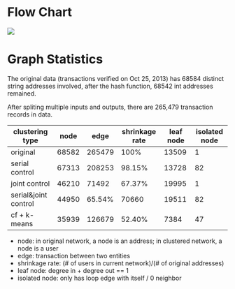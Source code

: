 # Flow Chart
<img src="https://github.com/pw2393/project_csds/blob/master/analytics/files_usage.jpeg">


# Graph Statistics

The original data (transactions verified on Oct 25, 2013) has 68584 distinct string addresses involved, after the hash function, 68542 int addresses remained.

After spliting multiple inputs and outputs, there are 265,479 transaction records in data.


clustering type | node | edge | shrinkage rate | leaf node | isolated node |
----------------|---------------|-----------|-----------|------------|----------------|
original | 68582 | 265479 | 100% | 13509 | 1 |
serial control | 67313 | 208253 | 98.15% | 13728 | 82 |
joint control | 46210 | 71492 | 67.37% | 19995 | 1 |
serial&joint control | 44950 | 65.54% | 70660 |19511 | 82 |
cf + k-means | 35939 | 126679 | 52.40% | 7384 | 47 |


* node: in original network, a node is an address; in clustered network, a node is a user
* edge: transaction between two entities
* shrinkage rate: (# of users in current network)/(# of original addresses)
* leaf node: degree in + degree out == 1
* isolated node: only has loop edge with itself / 0 neighbor
